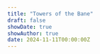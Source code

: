 ```yaml
---
title: "Towers of the Bane"
draft: false
showDate: true
showAuthor: true
date: 2024-11-11T00:00:00Z
---
```


